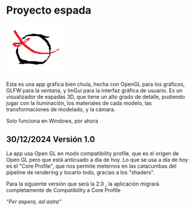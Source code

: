 # Proyecto espada
<img width="150" alt="logo proyecto" src="imagenes/espada.png">

Esta es una app gráfica bien chula, hecha con OpenGL para los gráficos, GLFW para la ventana, y ImGui para la 
interfaz gráfica de usuario. Es un visualizador de espadas 3D, que tiene un alto grado de detalle,
pudiendo jugar con la iluminación, los materiales de cada modelo, las transformaciones de modelado, y la cámara.

Solo funciona en Windows, por ahora

## 30/12/2024 Versión 1.0
La app usa Open GL en modo compatibility profile, que es el origen de Open GL pero que está anticuado a día de hoy.
Lo que se usa a día de hoy es el "Core Profile", que nos permite meternos en las catacumbas del pipeline de rendering y tocarlo todo,
gracias a los "shaders".

Para la siguiente versión que será la 2.0 , la aplicación migrará completamente de Compatibility a Core Profile

*"Per aspera, ad astra"*